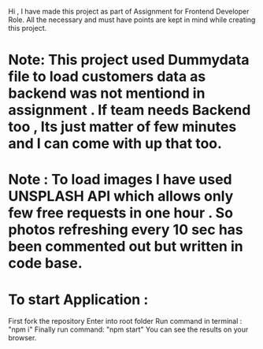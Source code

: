 Hi , I have made this project as part of Assignment for Frontend Developer Role.
All the necessary and must have points are kept in mind while creating this project.
 # Note: This project used Dummydata file to load customers data as backend was not mentiond in assignment . If team needs Backend too , Its just matter of few minutes and I can come with up that too.

 # Note : To load images I have used UNSPLASH API which allows only few free requests in one hour . So photos refreshing every 10 sec has been commented out but written in code base.

 # To start Application : 
First fork the repository
Enter into root folder
Run command in terminal : "npm i"
Finally run command: "npm start"
 You can see the results on your browser.
